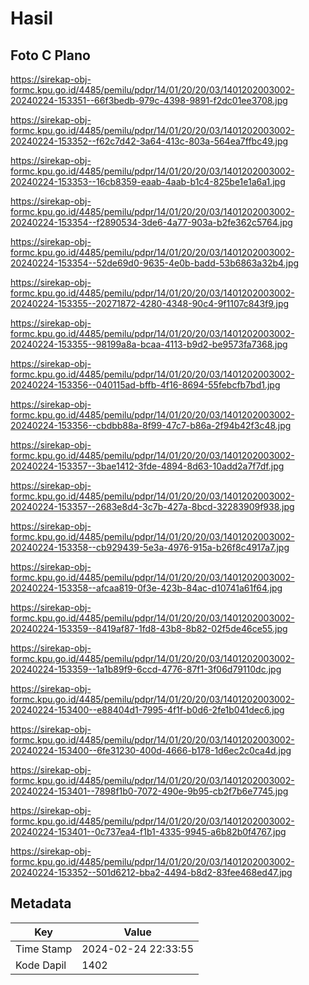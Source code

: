 # Hasil

## Foto C Plano

https://sirekap-obj-formc.kpu.go.id/4485/pemilu/pdpr/14/01/20/20/03/1401202003002-20240224-153351--66f3bedb-979c-4398-9891-f2dc01ee3708.jpg

https://sirekap-obj-formc.kpu.go.id/4485/pemilu/pdpr/14/01/20/20/03/1401202003002-20240224-153352--f62c7d42-3a64-413c-803a-564ea7ffbc49.jpg

https://sirekap-obj-formc.kpu.go.id/4485/pemilu/pdpr/14/01/20/20/03/1401202003002-20240224-153353--16cb8359-eaab-4aab-b1c4-825be1e1a6a1.jpg

https://sirekap-obj-formc.kpu.go.id/4485/pemilu/pdpr/14/01/20/20/03/1401202003002-20240224-153354--f2890534-3de6-4a77-903a-b2fe362c5764.jpg

https://sirekap-obj-formc.kpu.go.id/4485/pemilu/pdpr/14/01/20/20/03/1401202003002-20240224-153354--52de69d0-9635-4e0b-badd-53b6863a32b4.jpg

https://sirekap-obj-formc.kpu.go.id/4485/pemilu/pdpr/14/01/20/20/03/1401202003002-20240224-153355--20271872-4280-4348-90c4-9f1107c843f9.jpg

https://sirekap-obj-formc.kpu.go.id/4485/pemilu/pdpr/14/01/20/20/03/1401202003002-20240224-153355--98199a8a-bcaa-4113-b9d2-be9573fa7368.jpg

https://sirekap-obj-formc.kpu.go.id/4485/pemilu/pdpr/14/01/20/20/03/1401202003002-20240224-153356--040115ad-bffb-4f16-8694-55febcfb7bd1.jpg

https://sirekap-obj-formc.kpu.go.id/4485/pemilu/pdpr/14/01/20/20/03/1401202003002-20240224-153356--cbdbb88a-8f99-47c7-b86a-2f94b42f3c48.jpg

https://sirekap-obj-formc.kpu.go.id/4485/pemilu/pdpr/14/01/20/20/03/1401202003002-20240224-153357--3bae1412-3fde-4894-8d63-10add2a7f7df.jpg

https://sirekap-obj-formc.kpu.go.id/4485/pemilu/pdpr/14/01/20/20/03/1401202003002-20240224-153357--2683e8d4-3c7b-427a-8bcd-32283909f938.jpg

https://sirekap-obj-formc.kpu.go.id/4485/pemilu/pdpr/14/01/20/20/03/1401202003002-20240224-153358--cb929439-5e3a-4976-915a-b26f8c4917a7.jpg

https://sirekap-obj-formc.kpu.go.id/4485/pemilu/pdpr/14/01/20/20/03/1401202003002-20240224-153358--afcaa819-0f3e-423b-84ac-d10741a61f64.jpg

https://sirekap-obj-formc.kpu.go.id/4485/pemilu/pdpr/14/01/20/20/03/1401202003002-20240224-153359--8419af87-1fd8-43b8-8b82-02f5de46ce55.jpg

https://sirekap-obj-formc.kpu.go.id/4485/pemilu/pdpr/14/01/20/20/03/1401202003002-20240224-153359--1a1b89f9-6ccd-4776-87f1-3f06d79110dc.jpg

https://sirekap-obj-formc.kpu.go.id/4485/pemilu/pdpr/14/01/20/20/03/1401202003002-20240224-153400--e88404d1-7995-4f1f-b0d6-2fe1b041dec6.jpg

https://sirekap-obj-formc.kpu.go.id/4485/pemilu/pdpr/14/01/20/20/03/1401202003002-20240224-153400--6fe31230-400d-4666-b178-1d6ec2c0ca4d.jpg

https://sirekap-obj-formc.kpu.go.id/4485/pemilu/pdpr/14/01/20/20/03/1401202003002-20240224-153401--7898f1b0-7072-490e-9b95-cb2f7b6e7745.jpg

https://sirekap-obj-formc.kpu.go.id/4485/pemilu/pdpr/14/01/20/20/03/1401202003002-20240224-153401--0c737ea4-f1b1-4335-9945-a6b82b0f4767.jpg

https://sirekap-obj-formc.kpu.go.id/4485/pemilu/pdpr/14/01/20/20/03/1401202003002-20240224-153352--501d6212-bba2-4494-b8d2-83fee468ed47.jpg


## Metadata

| Key        | Value               |
| ---------- | ------------------- |
| Time Stamp | 2024-02-24 22:33:55 |
| Kode Dapil | 1402                |



